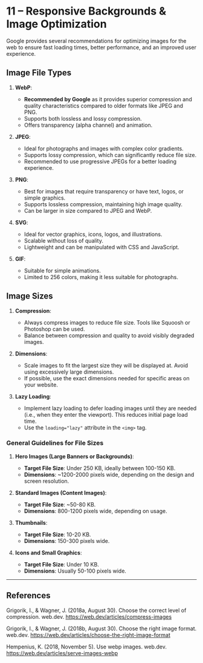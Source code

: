 # 11 – Responsive Backgrounds & Image Optimization 

Google provides several recommendations for optimizing images for the web to ensure fast loading times, better performance, and an improved user experience.


## Image File Types

1. **WebP**:
   - **Recommended by Google** as it provides superior compression and quality characteristics compared to older formats like JPEG and PNG.
   - Supports both lossless and lossy compression.
   - Offers transparency (alpha channel) and animation.

2. **JPEG**:
   - Ideal for photographs and images with complex color gradients.
   - Supports lossy compression, which can significantly reduce file size.
   - Recommended to use progressive JPEGs for a better loading experience.

3. **PNG**:
   - Best for images that require transparency or have text, logos, or simple graphics.
   - Supports lossless compression, maintaining high image quality.
   - Can be larger in size compared to JPEG and WebP.

4. **SVG**:
   - Ideal for vector graphics, icons, logos, and illustrations.
   - Scalable without loss of quality.
   - Lightweight and can be manipulated with CSS and JavaScript.

5. **GIF**:
   - Suitable for simple animations.
   - Limited to 256 colors, making it less suitable for photographs.


## Image Sizes

1. **Compression**:
   - Always compress images to reduce file size. Tools like Squoosh or Photoshop can be used.
   - Balance between compression and quality to avoid visibly degraded images.

2. **Dimensions**:
   - Scale images to fit the largest size they will be displayed at. Avoid using excessively large dimensions.
   - If possible, use the exact dimensions needed for specific areas on your website.

3. **Lazy Loading**:
   - Implement lazy loading to defer loading images until they are needed (i.e., when they enter the viewport). This reduces initial page load time.
   - Use the `loading="lazy"` attribute in the `<img>` tag.


### General Guidelines for File Sizes

1. **Hero Images (Large Banners or Backgrounds)**:
   - **Target File Size**: Under 250 KB, ideally between 100-150 KB.
   - **Dimensions**: ~1200-2000 pixels wide, depending on the design and screen resolution.

2. **Standard Images (Content Images)**:
   - **Target File Size**: ~50-80 KB.
   - **Dimensions**: 800-1200 pixels wide, depending on usage.

3. **Thumbnails**:
   - **Target File Size**: 10-20 KB.
   - **Dimensions**: 150-300 pixels wide.

4. **Icons and Small Graphics**:
   - **Target File Size**: Under 10 KB.
   - **Dimensions**: Usually 50-100 pixels wide.

---

## References

Grigorik, I., & Wagner, J. (2018a, August 30). Choose the correct level of compression. web.dev. https://web.dev/articles/compress-images 

Grigorik, I., & Wagner, J. (2018b, August 30). Choose the right image format. web.dev. https://web.dev/articles/choose-the-right-image-format 

Hempenius, K. (2018, November 5). Use webp images. web.dev. https://web.dev/articles/serve-images-webp 
